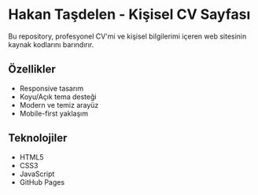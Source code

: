 # Hakan Taşdelen - Kişisel CV Sayfası

Bu repository, profesyonel CV'mi ve kişisel bilgilerimi içeren web sitesinin kaynak kodlarını barındırır.

## Özellikler
- Responsive tasarım
- Koyu/Açık tema desteği
- Modern ve temiz arayüz
- Mobile-first yaklaşım

## Teknolojiler
- HTML5
- CSS3
- JavaScript
- GitHub Pages